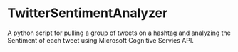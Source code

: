 # TwitterSentimentAnalyzer
A python script for pulling a group of tweets on a hashtag and analyzing the Sentiment of each tweet using Microsoft Cognitive Servies API.
